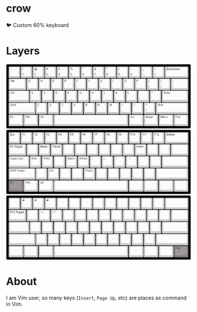crow
====
:bird: Custom 60% keyboard

Layers
======

![Keyboard](res/keyboard-layout.png)
![Keyboard Layer 1](res/keyboard-layout%20(1).png)
![Keyboard Layer 2](res/keyboard-layout%20(2).png)

About
=====

I am Vim user, so many keys (```Insert```, ```Page Up```, etc) are places as command in Vim. 
